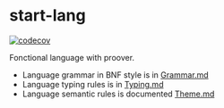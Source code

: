 # start-lang
[![codecov](https://codecov.io/gh/start974/start-lang/graph/badge.svg?token=HKY7UFTJVS)](https://codecov.io/gh/start974/start-lang)

Fonctional language with proover.

- Language grammar in BNF style is in [Grammar.md](./doc/Grammar.md)
- Language typing rules is in [Typing.md](./doc/Typing.md)
- Language semantic rules is documented [Theme.md](./doc/Semantic.md)
